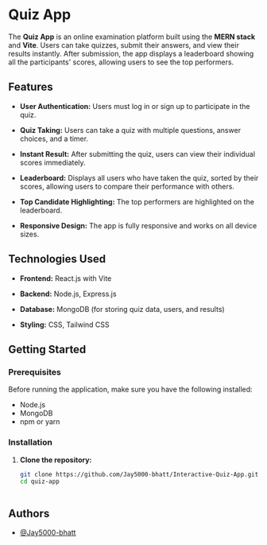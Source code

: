 # Quiz App

The **Quiz App** is an online examination platform built using the **MERN stack** and **Vite**. Users can take quizzes, submit their answers, and view their results instantly. After submission, the app displays a leaderboard showing all the participants' scores, allowing users to see the top performers.

## Features

- **User Authentication:** Users must log in or sign up to participate in the quiz.

- **Quiz Taking:** Users can take a quiz with multiple questions, answer choices, and a timer.
- **Instant Result:** After submitting the quiz, users can view their individual scores immediately.
- **Leaderboard:** Displays all users who have taken the quiz, sorted by their scores, allowing users to compare their performance with others.
- **Top Candidate Highlighting:** The top performers are highlighted on the leaderboard.
- **Responsive Design:** The app is fully responsive and works on all device sizes.

## Technologies Used

- **Frontend:** React.js with Vite

- **Backend:** Node.js, Express.js
- **Database:** MongoDB (for storing quiz data, users, and results)
- **Styling:** CSS, Tailwind CSS


## Getting Started

### Prerequisites

Before running the application, make sure you have the following installed:

- Node.js
- MongoDB
- npm or yarn

### Installation

1. **Clone the repository:**
   
   ```bash
   git clone https://github.com/Jay5000-bhatt/Interactive-Quiz-App.git
   cd quiz-app



## Authors

- [@Jay5000-bhatt](https://github.com/Jay5000-bhatt)
